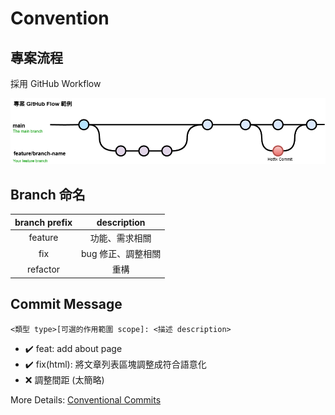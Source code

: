 # Convention

## 專案流程

採用 GitHub Workflow

![project workflow](./images/project-workflow.png)

## Branch 命名

| branch prefix |    description     |
| :-----------: | :----------------: |
|    feature    |   功能、需求相關   |
|      fix      | bug 修正、調整相關 |
|   refactor    |        重構        |

## Commit Message

```plain text
<類型 type>[可選的作用範圍 scope]: <描述 description>
```

- ✔️ feat: add about page
- ✔️ fix(html): 將文章列表區塊調整成符合語意化
- ❌ 調整間距 (太簡略)

More Details: [Conventional Commits](https://www.conventionalcommits.org/zh-hant/v1.0.0/)
